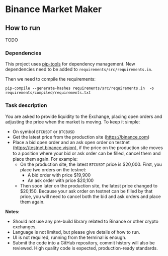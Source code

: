 # Binance Market Maker

## How to run
TODO

### Dependencies
This project uses [pip-tools](https://github.com/jazzband/pip-tools) for dependency management.
New dependencies need to be added to `requirements/src/requirements.in`.

Then we need to compile the requirements:
```shell
pip-compile --generate-hashes requirements/src/requirements.in  -o requirements/compiled/requirements.txt
```

### Task description

You are asked to provide liquidity to the Exchange, placing open orders
and adjusting the price when the market is moving. To keep it simple:
- On symbol `BTCUSDT` or `BTCBUSD`
- Get the latest price from the production site (https://binance.com)
- Place a bid open order and an ask open order on testnet
(https://testnet.binance.vision), if the price on the production site
moves to a position where your bid or ask order can be ﬁlled, cancel
them and place them again. For example:
    - On the production site, the latest `BTCUSDT` price is $20,000.
First, you place two orders on the testnet:
       - A bid order with price $19,900
       - An ask order with price $20,100
    - Then soon later on the production site, the latest price
changed to $20,150. Because your ask order on testnet can be
filled by that price, you will need to cancel both the bid and ask
orders and place them again.

**Notes:**

- Should not use any pre-build library related to Binance or other
crypto exchanges.
- Language is not limited, but please give details of how to run.
- UI is not required, running from the terminal is enough.
- Submit the code into a GitHub repository, commit history will also
be reviewed.
High quality code is expected, production-ready standards.
